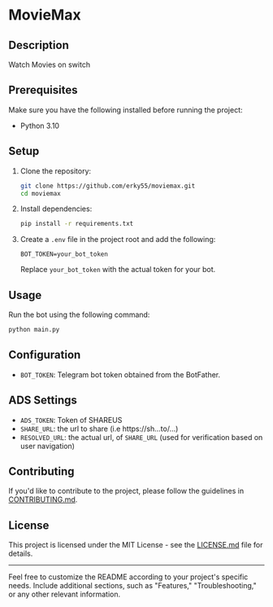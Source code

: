 # MovieMax

## Description
Watch Movies on switch

## Prerequisites

Make sure you have the following installed before running the project:

- Python 3.10

## Setup

1. Clone the repository:

    ```bash
    git clone https://github.com/erky55/moviemax.git
    cd moviemax
    ```

2. Install dependencies:

    ```bash
    pip install -r requirements.txt
    ```

3. Create a `.env` file in the project root and add the following:

    ```env
    BOT_TOKEN=your_bot_token
    ```

    Replace `your_bot_token` with the actual token for your bot.

## Usage

Run the bot using the following command:

```bash
python main.py
```

## Configuration

- `BOT_TOKEN`: Telegram bot token obtained from the BotFather.

## ADS Settings
- `ADS_TOKEN`: Token of SHAREUS
- `SHARE_URL`: the url to share (i.e https://sh...to/...)
- `RESOLVED_URL`: the actual url, of `SHARE_URL` (used for verification based on user navigation)

## Contributing

If you'd like to contribute to the project, please follow the guidelines in [CONTRIBUTING.md](CONTRIBUTING.md).

## License

This project is licensed under the MIT License - see the [LICENSE.md](LICENSE.md) file for details.

---

Feel free to customize the README according to your project's specific needs. Include additional sections, such as "Features," "Troubleshooting," or any other relevant information.
